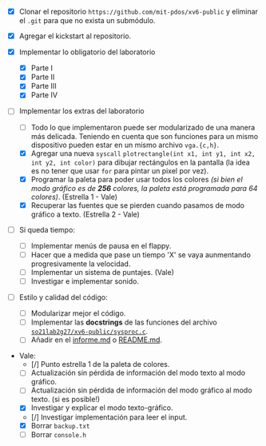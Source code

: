 - [x] Clonar el repositorio `https://github.com/mit-pdos/xv6-public` y eliminar el `.git` para que no exista un submódulo.

- [x] Agregar el kickstart al repositorio.

- [x] Implementar lo obligatorio del laboratorio

  - [x] Parte I
  - [x] Parte II
  - [x] Parte III
  - [x] Parte IV

- [ ] Implementar los extras del laboratorio

  - [ ] Todo lo que implementaron puede ser modularizado de una manera más delicada. Teniendo en cuenta que son funciones para un mismo dispositivo pueden estar en un mismo archivo `vga.{c,h}`.
  - [x] Agregar una nueva `syscall` `plotrectangle(int x1, int y1, int x2, int y2, int color)` para dibujar rectángulos en la pantalla (la idea es no tener que usar `for` para pintar un pixel por vez).
  - [x] Programar la paleta para poder usar todos los colores *(si bien el modo gráfico es de **256** colores, la paleta está programada para 64 colores)*. (Estrella 1 - Vale)
  - [x] Recuperar las fuentes que se pierden cuando pasamos de modo gráfico a texto. (Estrella 2 - Vale)

- [ ] Si queda tiempo:

  - [ ] Implementar menús de pausa en el flappy.
  - [ ] Hacer que a medida que pase un tiempo 'X' se vaya aunmentando progresivamente la velocidad.
  - [ ] Implementar un sistema de puntajes. (Vale)
  - [ ] Investigar e implementar sonido.

- [ ] Estilo y calidad del código:
  - [ ] Modularizar mejor el código.
  - [ ] Implementar las **docstrings** de las funciones del archivo [`so21lab2g27/xv6-public/sysproc.c`](so21lab2g27/xv6-public/sysproc.c).
  - [ ] Añadir en el [informe.md](so21lab2g27/informe.md) o [README.md](so21lab2g27/README.md).

- Vale:
  - [/] Punto estrella 1 de la paleta de colores.
  - [ ] Actualización sin pérdida de información del modo texto al modo gráfico.
  - [ ] Actualización sin pérdida de información del modo gráfico al modo texto. (si es posible!)
  - [x] Investigar y explicar el modo texto-gráfico.
  - [/] Investigar implementación para leer el input.
  - [x] Borrar `backup.txt`
  - [ ] Borrar `console.h`
